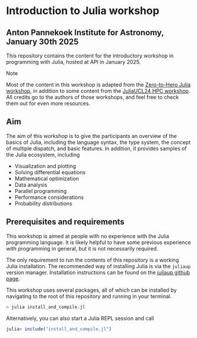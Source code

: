 # Introduction to Julia workshop
## Anton Pannekoek Institute for Astronomy, January 30th 2025

This repository contains the content for the introductory workshop in programming with Julia, hosted at API in January 2025.

>[!NOTE]
> Most of the content in this workshop is adapted from the [Zero-to-Hero Julia workshop](https://github.com/Datseris/Zero2Hero-JuliaWorkshop/tree/main), in addition to some content from the [JuliaUCL24 HPC workshop](https://github.com/carstenbauer/JuliaUCL24). All credits go to the authors of those workshops, and feel free to check them out for even more resources.

## Aim

The aim of this workshop is to give the participants an overview of the basics of Julia, including the language syntax, the type system, the concept of multiple dispatch, and basic features. In addition, it provides samples of the Julia ecosystem, including

- Visualization and plotting
- Solving differential equations
- Mathematical optimization
- Data analysis
- Parallel programming
- Performance considerations
- Probability distributions

## Prerequisites and requirements

This workshop is aimed at people with no experience with the Julia programming language. It is likely helpful to have some previous experience with programming in general, but it is not necessarily required. 

The only requirement to run the contents of this repository is a working Julia installation. The recommended way of installing Julia is via the  `juliaup` version manager. Installation instructions can be found on the [juliaup github page](https://github.com/JuliaLang/juliaup).

This workshop uses several packages, all of which can be installed by navigating to the root of this repository and running in your terminal.

```bash
> julia install_and_compile.jl
```

Alternatively, you can also start a Julia REPL session and call

```julia
julia> include("install_and_compile.jl")
```
